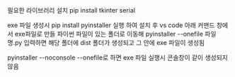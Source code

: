 필요한 라이브러리 설치
pip install tkinter serial

exe 파일 생성시
pip install pyinstaller
실행 하여 설치 후
vs code 아래 커맨드 창에서
exe파일로 만들 파이썬 파일이 있는 폴더로 이동해
pyinstaller --onefile 파일명.py 입력하면
해당 폴더에 dist 폴더가 생성되고 그 안에 exe 파일이 생성됨

pyinstaller --noconsole --onefile로 하면 exe 파일 실행시 콘솔창이 같이 생성되지 않음
